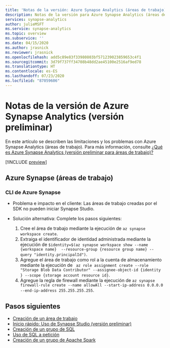 ```yaml
---
title: 'Notas de la versión: Azure Synapse Analytics (áreas de trabajo)'
description: Notas de la versión para Azure Synapse Analytics (áreas de trabajo)
services: synapse-analytics
author: julieMSFT
ms.service: synapse-analytics
ms.topic: overview
ms.subservice: ''
ms.date: 04/15/2020
ms.author: jrasnick
ms.reviewer: jrasnick
ms.openlocfilehash: add5c89e83f33980803bf571239023859653c4f1
ms.sourcegitcommit: 3d79f737ff34708b48dd2ae45100e2516af9ed78
ms.translationtype: HT
ms.contentlocale: es-ES
ms.lasthandoff: 07/23/2020
ms.locfileid: "87059606"
---
```

# <a name="azure-synapse-analytics-preview-release-notes"></a>Notas de la versión de Azure Synapse Analytics (versión preliminar)

En este artículo se describen las limitaciones y los problemas con Azure Synapse Analytics (áreas de trabajo). Para más información, consulte [¿Qué es Azure Synapse Analytics (versión preliminar para áreas de trabajo)?](overview-what-is.md)

[!INCLUDE [preview](includes/note-preview.md)]

## <a name="azure-synapse-workspaces"></a>Azure Synapse (áreas de trabajo) 

### <a name="azure-synapse-cli"></a>CLI de Azure Synapse

- Problema e impacto en el cliente: Las áreas de trabajo creadas por el SDK no pueden iniciar Synapse Studio.

- Solución alternativa: Complete los pasos siguientes: 
  1.    Cree el área de trabajo mediante la ejecución de `az synapse workspace create`.
  2.    Extraiga el identificador de identidad administrada mediante la ejecución de `$identity=$(az synapse workspace show --name {workspace name}  --resource-group {resource group name} --query "identity.principalId")`.
  3.    Agregue el área de trabajo como rol a la cuenta de almacenamiento mediante la ejecución de ` az role assignment create --role "Storage Blob Data Contributor" --assignee-object-id {identity } --scope {storage account resource id}`.
  4.    Agregue la regla de firewall mediante la ejecución de ` az synapse firewall-rule create --name allowAll --start-ip-address 0.0.0.0 --end-ip-address 255.255.255.255 `.

## <a name="next-steps"></a>Pasos siguientes

* [Creación de un área de trabajo](quickstart-create-workspace.md)
* [Inicio rápido: Uso de Synapse Studio (versión preliminar)](quickstart-synapse-studio.md)
* [Creación de un grupo de SQL](quickstart-create-sql-pool-portal.md)
* [Uso de SQL a petición](quickstart-sql-on-demand.md)
* [Creación de un grupo de Apache Spark](quickstart-create-apache-spark-pool-portal.md)